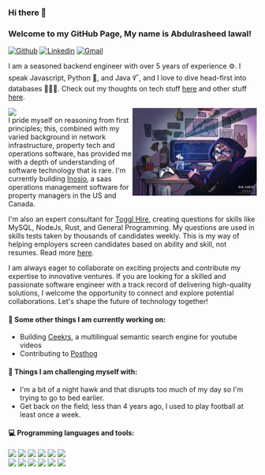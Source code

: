 ### Hi there 👋 
### Welcome to my GitHub Page, My name is Abdulrasheed lawal!

[![Github](https://img.shields.io/badge/-Github-000?style=flat&logo=Github&logoColor=white)](https://github.com/lawalbolaji)
[![Linkedin](https://img.shields.io/badge/-LinkedIn-blue?style=flat&logo=Linkedin&logoColor=white)](https://www.linkedin.com/in/abdulrasheed-lawal-16a2239a/)
[![Gmail](https://img.shields.io/badge/-Gmail-c14438?style=flat&logo=Gmail&logoColor=white)](mailto:lawalabdulrasheedbolaji@gmail.com)

I am a seasoned backend engineer with over 5 years of experience ⚙️. I speak Javascript, Python 🐍, and Java 🜡, and I love to dive head-first into databases 👨🏽‍💻. Check out my thoughts on tech stuff [here](https://rasheedee.hashnode.dev/) and other stuff [here](https://lawalrasheed.medium.com/).

<img align="right" alt="img" src="https://github.com/lawalbolaji/lawalbolaji/blob/main/blob/cover_image.jpg" width="50%" height="auto" />
<img width="50%" align="right" src="https://github-readme-stats.vercel.app/api?username=lawalbolaji&show_icons=true&hide_border=true" />

I pride myself on reasoning from first principles; this, combined with my varied background in network infrastructure, property tech and operations software, has provided me with a depth of understanding of software technology that is rare. I'm currently building [Inosio](https://portal.inosio.com/), a saas operations management software for property managers in the US and Canada. 

I'm also an expert consultant for [Toggl Hire](https://toggl.com/hire/), creating questions for skills like MySQL, NodeJs, Rust, and General Programming. My questions are used in skills tests taken by thousands of candidates weekly. This is my way of helping employers screen candidates based on ability and skill, not resumes. Read more [here](https://toggl.com/hire/manifesto).

I am always eager to collaborate on exciting projects and contribute my expertise to innovative ventures. If you are looking for a skilled and passionate software engineer with a track record of delivering high-quality solutions, I welcome the opportunity to connect and explore potential collaborations. Let's shape the future of technology together!

#### 🌱 Some other things I am currently working on: 
- Building [Ceekrs](https://github.com/lawalbolaji/ceekrs), a multilingual semantic search engine for youtube videos
- Contributing to [Posthog](https://github.com/PostHog/posthog)

#### 🐾 Things I am challenging myself with:
- I'm a bit of a night hawk and that disrupts too much of my day so I'm trying to go to bed earlier.
- Get back on the field; less than 4 years ago, I used to play football at least once a week.

#### :computer: Programming languages and tools: 
<p>

<code><img width="10%" src="https://www.vectorlogo.zone/logos/javascript/javascript-ar21.svg"></code>
<code><img width="10%" src="https://www.vectorlogo.zone/logos/typescriptlang/typescriptlang-ar21.svg"></code>
<code><img width="10%" src="https://www.vectorlogo.zone/logos/python/python-ar21.svg"></code>
<code><img width="10%" src="https://www.vectorlogo.zone/logos/rust-lang/rust-lang-ar21.svg"></code>
<code><img width="10%" src="https://www.vectorlogo.zone/logos/python/python-ar21.svg"></code>
<code><img width="10%" src="https://www.vectorlogo.zone/logos/reactjs/reactjs-ar21.svg"></code>
<br />
<code><img width="10%" src="https://www.vectorlogo.zone/logos/djangoproject/djangoproject-ar21.svg"></code>
<code><img width="10%" src="https://www.vectorlogo.zone/logos/nodejs/nodejs-ar21.svg"></code>
<code><img width="10%" src="https://www.vectorlogo.zone/logos/nestjs/nestjs-ar21.svg"></code>
<code><img width="10%" src="https://www.vectorlogo.zone/logos/mysql/mysql-ar21.svg"></code>
<code><img width="10%" src="https://www.vectorlogo.zone/logos/mongodb/mongodb-ar21.svg"></code>
<code><img width="10%" src="https://www.vectorlogo.zone/logos/redis/redis-ar21.svg"></code>
</p>

